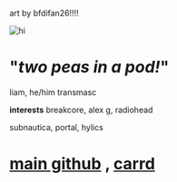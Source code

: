 art by bfdifan26!!!!

![hi](https://media.discordapp.net/attachments/952714691610804224/1240437206351609997/yayyy.png?ex=66468eac&is=66453d2c&hm=35d235400b93da9d324a6ab0d31e93386eae4245e7a82d8407740e6ba10abd96&=&format=webp&quality=lossless&width=500&height=367)

# "*two peas in a pod!*"

liam, he/him transmasc

**interests**
breakcore, alex g, radiohead

subnautica, portal, hylics

# [main github](https://github.com/petscop) , [carrd](https://rooknomie.carrd.co/)
